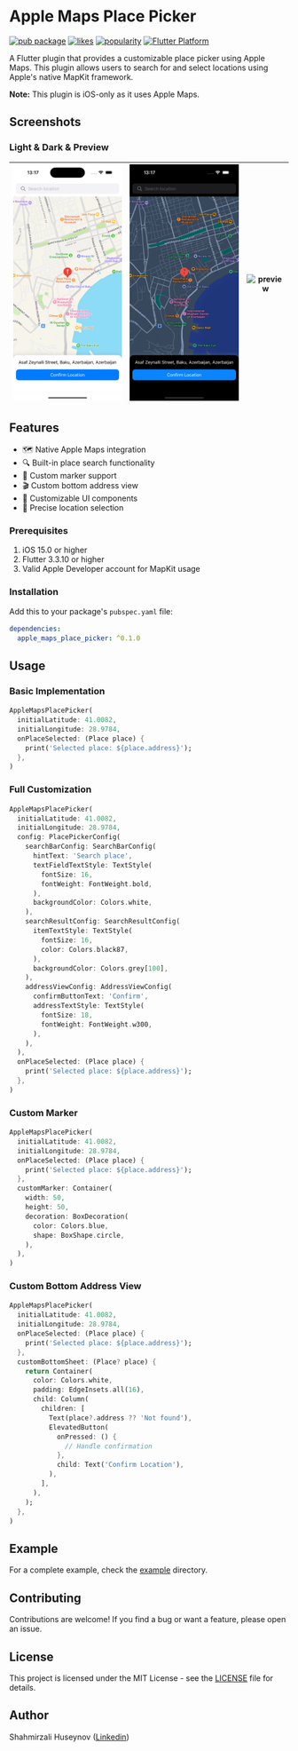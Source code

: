 # Apple Maps Place Picker

[![pub package](https://img.shields.io/pub/v/apple_maps_place_picker.svg)](https://pub.dev/packages/apple_maps_place_picker)
[![likes](https://img.shields.io/pub/likes/apple_maps_place_picker?logo=dart)](https://pub.dev/packages/apple_maps_place_picker/score)
[![popularity](https://img.shields.io/pub/popularity/apple_maps_place_picker?logo=dart)](https://pub.dev/packages/apple_maps_place_picker/score)
[![Flutter Platform](https://img.shields.io/badge/platform-ios-blue.svg)](https://pub.dev/packages/apple_maps_place_picker)

A Flutter plugin that provides a customizable place picker using Apple Maps. This plugin allows users to search for and select locations using Apple's native MapKit framework.

**Note:** This plugin is iOS-only as it uses Apple Maps.

## Screenshots

### Light & Dark & Preview

| <img src="https://github.com/shahmirzali49/apple_maps_place_picker/blob/main/assets/light_theme.png" alt="light" width="210"> | <img src="https://github.com/shahmirzali49/apple_maps_place_picker/blob/main/assets/dark_theme.png" alt="dark" width="210"> | <img src="https://github.com/shahmirzali49/apple_maps_place_picker/blob/main/assets/preview.gif" alt="preview" width="210"> | 
|:---:|:---:|:---:|

## Features

- 🗺️ Native Apple Maps integration
- 🔍 Built-in place search functionality
- 📍 Custom marker support
- 🎬 Custom bottom address view
- 🎨 Customizable UI components
- 🎯 Precise location selection

### Prerequisites

1. iOS 15.0 or higher
2. Flutter 3.3.10 or higher
3. Valid Apple Developer account for MapKit usage

### Installation

Add this to your package's `pubspec.yaml` file:

```yaml
dependencies:
  apple_maps_place_picker: ^0.1.0
```

## Usage

### Basic Implementation

```dart
AppleMapsPlacePicker(
  initialLatitude: 41.0082,
  initialLongitude: 28.9784,
  onPlaceSelected: (Place place) {
    print('Selected place: ${place.address}');
  },
)
```
### Full Customization

```dart
AppleMapsPlacePicker(
  initialLatitude: 41.0082,
  initialLongitude: 28.9784,
  config: PlacePickerConfig(
    searchBarConfig: SearchBarConfig(
      hintText: 'Search place',
      textFieldTextStyle: TextStyle(
        fontSize: 16,
        fontWeight: FontWeight.bold,
      ),
      backgroundColor: Colors.white,
    ),
    searchResultConfig: SearchResultConfig(
      itemTextStyle: TextStyle(
        fontSize: 16,
        color: Colors.black87,
      ),
      backgroundColor: Colors.grey[100],
    ),
    addressViewConfig: AddressViewConfig(
      confirmButtonText: 'Confirm',
      addressTextStyle: TextStyle(
        fontSize: 18,
        fontWeight: FontWeight.w300,
      ),
    ),
  ),
  onPlaceSelected: (Place place) {
    print('Selected place: ${place.address}');
  },
)
```

### Custom Marker

```dart
AppleMapsPlacePicker(
  initialLatitude: 41.0082,
  initialLongitude: 28.9784,
  onPlaceSelected: (Place place) {
    print('Selected place: ${place.address}');
  },
  customMarker: Container(
    width: 50,
    height: 50,
    decoration: BoxDecoration(
      color: Colors.blue,
      shape: BoxShape.circle,
    ),
  ),
)
```

### Custom Bottom Address View

```dart
AppleMapsPlacePicker(
  initialLatitude: 41.0082,
  initialLongitude: 28.9784,
  onPlaceSelected: (Place place) {
    print('Selected place: ${place.address}');
  },
  customBottomSheet: (Place? place) {
    return Container(
      color: Colors.white,
      padding: EdgeInsets.all(16),
      child: Column(
        children: [
          Text(place?.address ?? 'Not found'),
          ElevatedButton(
            onPressed: () {
              // Handle confirmation
            },
            child: Text('Confirm Location'),
          ),
        ],
      ),
    );
  },
)
```

## Example

For a complete example, check the [example](https://github.com/shahmirzali49/apple_maps_place_picker/tree/main/example) directory.

## Contributing

Contributions are welcome! If you find a bug or want a feature, please open an issue. 

## License

This project is licensed under the MIT License - see the [LICENSE](LICENSE) file for details.

## Author

Shahmirzali Huseynov ([Linkedin](https://www.linkedin.com/in/sahmirzeli))